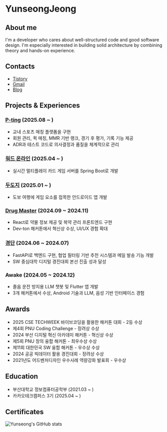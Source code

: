 YunseongJeong
=============
## About me
I'm a developer who cares about well-structured code and good software design. I'm especially interested in building solid architecture by combining theory and hands-on experience.

## Contacts
- [Tistory](https://yunseong.tistory.com/)
- [Gmail](mailto:dev.yunseong@gmail.com)
- [Blog](https://yunseong.shop/)

## Projects & Experiences
### [P-ting](https://yunseong.shop/public/memos/46) (2025.08 ~ )
- 교내 스포츠 매칭 플랫폼을 구현
- 회원 관리, 퀵 매칭, MMR 기반 랭크, 경기 후 평가, 기록 기능 제공  
- ADR과 테스트 코드로 의사결정과 품질을 체계적으로 관리
### [워드 온라인](https://yunseong.shop/public/memos/34) (2025.04 ~ )
- 실시간 멀티플레이 카드 게임 서버를 Spring Boot로 개발
### [두도지](https://yunseong.shop/public/memos/35) (2025.01 ~ )
- 도보 여행에 게임 요소를 접목한 안드로이드 앱 개발
### [Drug Master](https://github.com/orgs/drug-prometheus) (2024.09 ~ 2024.11)
- React로 약물 정보 제공 및 복약 관리 프론트엔드 구현
- Dev-ton 해커톤에서 혁신상 수상, UI/UX 경험 확대
### [경단](https://github.com/Gyeongdan) (2024.06 ~ 2024.07)
- FastAPI로 백엔드 구현, 협업 필터링 기반 추천 시스템과 메일 발송 기능 개발
- SW 중심대학 디지털 경진대회 본선 진출 성과 달성
### Awake (2024.05 ~ 2024.12)
- 졸음 운전 방지용 LLM 챗봇 및 Flutter 앱 개발
- 3개 해커톤에서 수상, Android 기술과 LLM, 음성 기반 인터페이스 경험

## Awards
- 2025 CSE TECHWEEK 바이브코딩을 활용한 해커톤 대회 - 2등 수상
- 제4회 PNU Coding Challenge - 장려상 수상
- 2024 부산 디지털 혁신 아카데미 해커톤 - 혁신상 수상
- 제5회 PNU 창의 융합 해커톤 - 최우수상 수상
- 제11회 대한민국 SW 융합 해커톤 - 우수상 수상
- 2024 공공 빅데이터 활용 경진대회 - 장려상 수상
- 2021년도 어드벤처디자인 우수사례 역량강화 발표회 - 우수상

## Education
- 부산대학교 정보컴퓨터공학부 (2021.03 ~ )
- 카카오테크캠퍼스 3기 (2025.04 ~ )

## Certificates

![Yunseong's GitHub stats](https://github-readme-stats.vercel.app/api?username=dev-yunseong&show_icons=true&theme=dracula)
